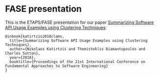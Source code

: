 # FASE presentation
This is the ETAPS/FASE presentation for our paper [Summarizing Software API Usage Examples using Clustering Techniques](http://homepages.inf.ed.ac.uk/csutton/publications/clamsFase2018.pdf):

```
@inbook{katirtzis2018clams,
  title={Summarizing Software API Usage Examples using Clustering Techniques},
  author={Nikolaos Katirtzis and Themistoklis Diamantopoulos and Charles Sutton},
  year={2018},
  booktitle={Proceedings of the 21st International Conference on Fundamental Approaches to Software Engineering}
}
```